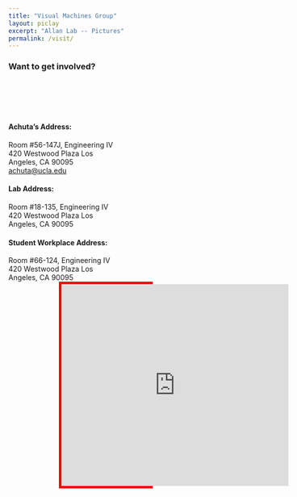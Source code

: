 ```yaml
---
title: "Visual Machines Group"
layout: piclay
excerpt: "Allan Lab -- Pictures"
permalink: /visit/
---
```


### Want to get involved?

<br> <br> <br>

<div style="width: 45%; height: auto; display: inline-block; vertical-align: top">         
   
<h4 style="font-weight: bold">Achuta’s Address:</h4>
Room #56-147J, Engineering IV
420 Westwood Plaza
Los Angeles, CA 90095 <br>
<a href="mailto:achuta@ucla.edu">achuta@ucla.edu</a>

<h4 style="font-weight: bold">Lab Address:</h4>
Room #18-135, Engineering IV
420 Westwood Plaza
Los Angeles, CA 90095

<h4 style="font-weight: bold">Student Workplace Address:</h4>
Room #66-124, Engineering IV
420 Westwood Plaza
Los Angeles, CA 90095

</div>

<div style="width:35%; left: 50%; display: inline-block; margin: auto; margin-left: 100px; border: 5px red solid">
   
 <iframe src="https://www.google.com/maps/embed?pb=!1m18!1m12!1m3!1d3990.8596314730903!2d-118.44603883944255!3d34.06951328311835!2m3!1f0!2f0!3f0!3m2!1i1024!2i768!4f13.1!3m3!1m2!1s0x80c2bc86217ff063%3A0x99d385184985fc0!2sEngineering+IV!5e0!3m2!1sen!2sus!4v1534269519510" width="450" height="400" frameborder="0" style="border:0" allowfullscreen></iframe>
  
</div>

<br> <br> <br> 
 


